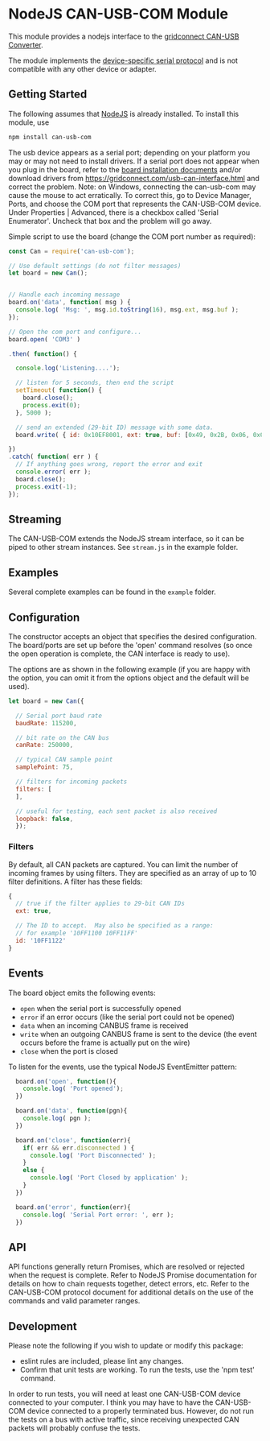 # NodeJS CAN-USB-COM Module

This module provides a nodejs interface to the [gridconnect CAN-USB Converter](https://gridconnect.com/usb-can-interface.html).

The module implements the [device-specific serial protocol](https://gridconnect.box.com/shared/static/bt1lpbzdhx2fws11z1tvsoi2xnhbvgv3.pdf) and is not compatible with any other device or adapter.

## Getting Started
The following assumes that [NodeJS](https://nodejs.org) is already installed.  To install this module, use
```powershell
npm install can-usb-com
```

The usb device appears as a serial port; depending on your platform you may or may not need to install drivers.  If a serial port does not appear when you plug in the board, refer to the [board installation documents](https://gridconnect.box.com/shared/static/bt1lpbzdhx2fws11z1tvsoi2xnhbvgv3.pdf) and/or download drivers from https://gridconnect.com/usb-can-interface.html and correct the problem.
Note: on Windows, connecting the can-usb-com may cause the mouse to act erratically.  To correct this, go to Device Manager, Ports, and choose the COM port that represents the CAN-USB-COM device. Under Properties | Advanced, there is a checkbox called 'Serial Enumerator'.  Uncheck that box and the problem will go away.

Simple script to use the board (change the COM port number as required):

```js
const Can = require('can-usb-com');

// Use default settings (do not filter messages)
let board = new Can();


// Handle each incoming message
board.on('data', function( msg ) {
  console.log( 'Msg: ', msg.id.toString(16), msg.ext, msg.buf );
});

// Open the com port and configure...
board.open( 'COM3' )

.then( function() {

  console.log('Listening....');

  // listen for 5 seconds, then end the script
  setTimeout( function() {
    board.close();
    process.exit(0); 
  }, 5000 );

  // send an extended (29-bit ID) message with some data.
  board.write( { id: 0x10EF8001, ext: true, buf: [0x49, 0x2B, 0x06, 0x00, 0x02]);

})
.catch( function( err ) {
  // If anything goes wrong, report the error and exit
  console.error( err );
  board.close();
  process.exit(-1);
});

```

## Streaming
The CAN-USB-COM extends the NodeJS stream interface, so it can be piped to other stream instances.  See `stream.js` in the example folder.

## Examples
Several complete examples can be found in the `example` folder.

## Configuration
The constructor accepts an object that specifies the desired configuration.
The board/ports are set up before the 'open' command resolves (so once the 
open operation is complete, the CAN interface is ready to use).

The options are as shown in the following example (if you are happy with the option,
you can omit it from the options object and the default will be used).
```js
let board = new Can({

  // Serial port baud rate
  baudRate: 115200,

  // bit rate on the CAN bus
  canRate: 250000,

  // typical CAN sample point
  samplePoint: 75,

  // filters for incoming packets
  filters: [
  ],

  // useful for testing, each sent packet is also received
  loopback: false,
  });
```
### Filters
By default, all CAN packets are captured.  You can limit the number of incoming frames by using filters.  They are specified as an array of up to 10 filter definitions.
A filter has these fields:

```js
{
  // true if the filter applies to 29-bit CAN IDs
  ext: true,

  // The ID to accept.  May also be specified as a range:
  // for example '10FF1100 10FF11FF'
  id: '10FF1122'
}
```

## Events
The board object emits the following events:
* `open` when the serial port is successfully opened
* `error` if an error occurs (like the serial port could not be opened)
* `data` when an incoming CANBUS frame is received
* `write` when an outgoing CANBUS frame is sent to the device (the event occurs before the frame is actually put on the wire)
* `close` when the port is closed

To listen for the events, use the typical NodeJS EventEmitter pattern:
```js
  board.on('open', function(){
    console.log( 'Port opened');
  })

  board.on('data', function(pgn){
    console.log( pgn );
  })

  board.on('close', function(err){
    if( err && err.disconnected ) {
      console.log( 'Port Disconnected' );
    }
    else {
      console.log( 'Port Closed by application' );
    }
  })

  board.on('error', function(err){
    console.log( 'Serial Port error: ', err );
  })

```

## API
  
  API functions generally return Promises, which are resolved or rejected when the request is complete.  Refer to NodeJS Promise documentation for details on how to chain requests together, detect errors, etc.
  Refer to the CAN-USB-COM protocol document for additional details on the use of the commands and valid parameter ranges.



## Development
Please note the following if you wish to update or modify this package:

* eslint rules are included, please lint any changes.
* Confirm that unit tests are working.  To run the tests, use the 'npm test' command.

In order to run tests, you will need at least one CAN-USB-COM device connected to your computer.  I think you may have to have the CAN-USB-COM device connected to a properly terminated bus.  However, do not run the tests on a bus with active traffic, since receiving unexpected CAN packets will probably confuse the tests.
 